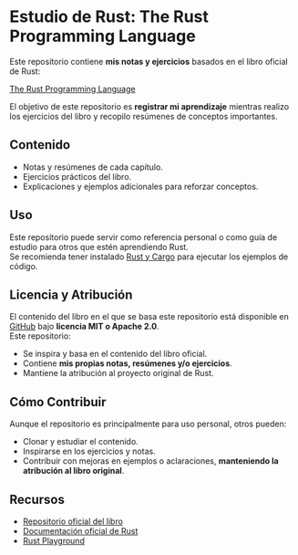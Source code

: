 # Estudio de Rust: The Rust Programming Language

Este repositorio contiene **mis notas y ejercicios** basados en el libro oficial de Rust:

[The Rust Programming Language](https://github.com/rust-lang/book)

El objetivo de este repositorio es **registrar mi aprendizaje** mientras realizo los ejercicios del libro y recopilo resúmenes de conceptos importantes.


## Contenido

- Notas y resúmenes de cada capítulo.
- Ejercicios prácticos del libro.
- Explicaciones y ejemplos adicionales para reforzar conceptos.


## Uso

Este repositorio puede servir como referencia personal o como guía de estudio para otros que estén aprendiendo Rust.  
Se recomienda tener instalado [Rust y Cargo](https://www.rust-lang.org/tools/install) para ejecutar los ejemplos de código.


## Licencia y Atribución

El contenido del libro en el que se basa este repositorio está disponible en [GitHub](https://github.com/rust-lang/book) bajo **licencia MIT o Apache 2.0**.  
Este repositorio:

- Se inspira y basa en el contenido del libro oficial.
- Contiene **mis propias notas, resúmenes y/o ejercicios**.
- Mantiene la atribución al proyecto original de Rust.


## Cómo Contribuir

Aunque el repositorio es principalmente para uso personal, otros pueden:

- Clonar y estudiar el contenido.
- Inspirarse en los ejercicios y notas.
- Contribuir con mejoras en ejemplos o aclaraciones, **manteniendo la atribución al libro original**.


## Recursos

- [Repositorio oficial del libro](https://github.com/rust-lang/book)
- [Documentación oficial de Rust](https://doc.rust-lang.org/)
- [Rust Playground](https://play.rust-lang.org/)
